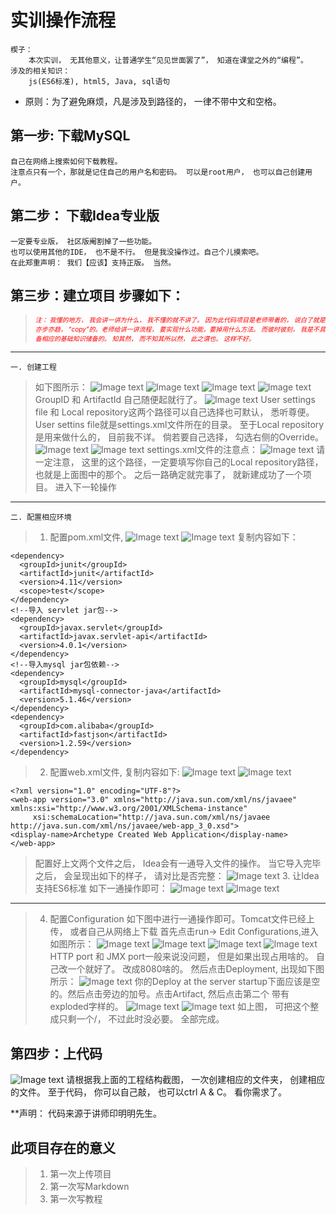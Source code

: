 # 实训操作流程
    楔子：
        本次实训， 无其他意义，让普通学生“见见世面罢了”， 知道在课堂之外的“编程”。
    涉及的相关知识：
        js(ES6标准), html5, Java, sql语句
* 原则：为了避免麻烦，凡是涉及到路径的， 一律不带中文和空格。
## 第一步: 下载MySQL
    自己在网络上搜索如何下载教程。
    注意点只有一个，那就是记住自己的用户名和密码。 可以是root用户， 也可以自己创建用户。 

## 第二步： 下载Idea专业版
    一定要专业版， 社区版阉割掉了一些功能。
    也可以使用其他的IDE， 也不是不行。 但是我没操作过。自己个儿摸索吧。 
    在此郑重声明： 我们【应该】支持正版。 当然。

## 第三步：建立项目 步骤如下：
>*<font size=1 color=red>注： 我懂的地方， 我会讲一讲为什么， 我不懂的就不讲了。 因为此代码项目是老师带着的， 
说白了就是亦步亦趋， “copy”的。老师给讲一讲流程， 要实现什么功能，要掉用什么方法。 
而彼时彼刻， 我是不具备相应的基础知识储备的。 知其然， 而不知其所以然， 此之谓也。 
这样不好。</font>*
---
    一. 创建工程
>   如下图所示：
    ![Image text](https://github.com/MuXTing/ShiXunInNUIST/blob/master/image-folder/1.png)
    ![Image text](https://github.com/MuXTing/ShiXunInNUIST/blob/master/image-folder/2.png)
    ![Image text](https://github.com/MuXTing/ShiXunInNUIST/blob/master/image-folder/3.png)
    ![Image text](https://github.com/MuXTing/ShiXunInNUIST/blob/master/image-folder/4.png)
    GroupID 和 ArtifactId 自己随便起就行了。
    ![Image text](https://github.com/MuXTing/ShiXunInNUIST/blob/master/image-folder/5.png)
    User settings file 和 Local repository这两个路径可以自己选择也可默认， 悉听尊便。
    User settins file就是settings.xml文件所在的目录。 
    至于Local repository是用来做什么的， 目前我不详。 
    倘若要自己选择， 勾选右侧的Override。
    ![Image text](https://github.com/MuXTing/ShiXunInNUIST/blob/master/image-folder/6.png)
    ![Image text](https://github.com/MuXTing/ShiXunInNUIST/blob/master/image-folder/7.png)
    settings.xml文件的注意点：
    ![Image text](https://github.com/MuXTing/ShiXunInNUIST/blob/master/image-folder/8.png)
    请一定注意， 这里的这个路径，一定要填写你自己的Local repository路径， 也就是上面图中的那个。 
    之后一路确定就完事了， 就新建成功了一个项目。
    进入下一轮操作
--- 
    二. 配置相应环境

>   1. 配置pom.xml文件, 
    ![Image text](https://github.com/MuXTing/ShiXunInNUIST/blob/master/image-folder/9.png)
    ![Image text](https://github.com/MuXTing/ShiXunInNUIST/blob/master/image-folder/10.png)
      复制内容如下：
>>      
    <dependency>
      <groupId>junit</groupId>
      <artifactId>junit</artifactId>
      <version>4.11</version>
      <scope>test</scope>
    </dependency>
    <!--导入 servlet jar包-->
    <dependency>
      <groupId>javax.servlet</groupId>
      <artifactId>javax.servlet-api</artifactId>
      <version>4.0.1</version>
    </dependency>
    <!--导入mysql jar包依赖-->
    <dependency>
      <groupId>mysql</groupId>
      <artifactId>mysql-connector-java</artifactId>
      <version>5.1.46</version>
    </dependency>
    <dependency>
      <groupId>com.alibaba</groupId>
      <artifactId>fastjson</artifactId>
      <version>1.2.59</version>
    </dependency>
>   2. 配置web.xml文件, 复制内容如下:
      ![Image text](https://github.com/MuXTing/ShiXunInNUIST/blob/master/image-folder/11.png)
      ![Image text](https://github.com/MuXTing/ShiXunInNUIST/blob/master/image-folder/12.png)
>>  
    <?xml version="1.0" encoding="UTF-8"?>
    <web-app version="3.0" xmlns="http://java.sun.com/xml/ns/javaee" xmlns:xsi="http://www.w3.org/2001/XMLSchema-instance"
         xsi:schemaLocation="http://java.sun.com/xml/ns/javaee
	http://java.sun.com/xml/ns/javaee/web-app_3_0.xsd">
    <display-name>Archetype Created Web Application</display-name>
    </web-app>

>   配置好上文两个文件之后， Idea会有一通导入文件的操作。 
    当它导入完毕之后， 会呈现出如下的样子， 请对比是否完整：
    ![Image text](https://github.com/MuXTing/ShiXunInNUIST/blob/master/image-folder/13.png)
>   3. 让Idea支持ES6标准
    如下一通操作即可：
    ![Image text](https://github.com/MuXTing/ShiXunInNUIST/blob/master/image-folder/14.png)
    ![Image text](https://github.com/MuXTing/ShiXunInNUIST/blob/master/image-folder/15.png)
---
>   4. 配置Configuration
    如下图中进行一通操作即可。Tomcat文件已经上传， 或者自己从网络上下载
    首先点击run-> Edit Configurations,进入如图所示：
    ![Image text](https://github.com/MuXTing/ShiXunInNUIST/blob/master/image-folder/18.png)
    ![Image text](https://github.com/MuXTing/ShiXunInNUIST/blob/master/image-folder/17.png)
    ![Image text](https://github.com/MuXTing/ShiXunInNUIST/blob/master/image-folder/19.png)
    ![Image text](https://github.com/MuXTing/ShiXunInNUIST/blob/master/image-folder/20.png)
    HTTP port 和 JMX port一般来说没问题， 但是如果出现占用啥的。 自己改一个就好了。 改成8080啥的。
    然后点击Deployment, 出现如下图所示：
    ![Image text](https://github.com/MuXTing/ShiXunInNUIST/blob/master/image-folder/21.png)
    你的Deploy at the server startup下面应该是空的。然后点击旁边的加号。点击Artifact, 然后点击第二个
    带有exploded字样的。
    ![Image text](https://github.com/MuXTing/ShiXunInNUIST/blob/master/image-folder/22.png)
    ![Image text](https://github.com/MuXTing/ShiXunInNUIST/blob/master/image-folder/23.png)
    如上图， 可把这个整成只剩一个/， 不过此时没必要。
    全部完成。 

## 第四步：上代码
![Image text](https://github.com/MuXTing/ShiXunInNUIST/blob/master/image-folder/16.png)
    请根据我上面的工程结构截图， 一次创建相应的文件夹， 创建相应的文件。 
    至于代码， 你可以自己敲， 也可以ctrl A & C。 看你需求了。 
    
**声明： 代码来源于讲师印明明先生。

## 此项目存在的意义
> 1. 第一次上传项目
> 2. 第一次写Markdown
> 3. 第一次写教程


